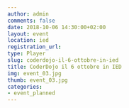 ```yaml
---
author: admin
comments: false
date: 2018-10-06 14:30:00+02:00
layout: event
location: ied
registration_url: 
type: Player
slug: coderdojo-il-6-ottobre-in-ied
title: CoderDojo il 6 ottobre in IED
img: event_03.jpg
thumb: event_03.jpg
categories:
- event_planned
---
```

